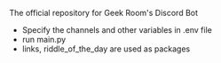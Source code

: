 The official repository for Geek Room's Discord Bot

* Specify the channels and other variables in .env file
* run main.py
* links, riddle_of_the_day are used as packages